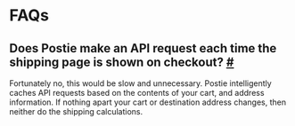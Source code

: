 # FAQs

## Does Postie make an API request each time the shipping page is shown on checkout? [#](#does-postie-make-an-api-request-each-time-the-shipping-page-is-shown-on-checkout "Direct link to Does Postie make an API request each time the shipping page is shown on checkout?")

Fortunately no, this would be slow and unnecessary. Postie intelligently caches API requests based on the contents of your cart, and address information. If nothing apart your cart or destination address changes, then neither do the shipping calculations.
